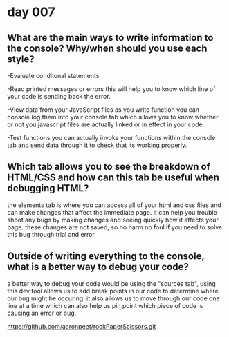 # day 007

## What are the main ways to write information to the console? Why/when should you use each style?

-Evaluate conditonal statements

-Read printed messages or errors
     this will help you to know which line of your code is sending back the error.

-View data from your JavaScript files
    as you write function you can console.log them into your console tab which allows you to know whether or not you javascript files are actually linked or in effect in your code.

-Test functions
    you can actually invoke your functions within the console tab and send data through it to check that its working properly.

## Which tab allows you to see the breakdown of HTML/CSS and how can this tab be useful when debugging HTML?

the elements tab is where you can access all of your html and css files and can make changes that affect the immediate page. it can help you trouble shoot any bugs by making changes and seeing quickly how it affects your page. these changes are not saved, so no harm no foul if you need to solve this bug through trial and error.

## Outside of writing everything to the console, what is a better way to debug your code?

a better way to debug your code would be using the "sources tab", using this dev tool allows us to add break points in our code to determine where our bug might be occuring. it also allows us to move through our code one line at a time which can also help us pin point which piece of code is causing an error or bug.





https://github.com/aaronpeet/rockPaperScissors.git
